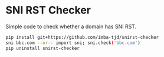 # SNI RST Checker

Simple code to check whether a domain has SNI RST.

```bash
pip install git+https://github.com/imba-tjd/snirst-checker
sni bbc.com --or-- import sni; sni.check('bbc.com')
pip uninstall snirst-checker
```
